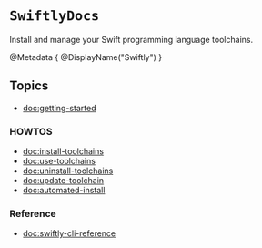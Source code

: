 # ``SwiftlyDocs``

Install and manage your Swift programming language toolchains.

@Metadata {
    @DisplayName("Swiftly")
}

## Topics

- <doc:getting-started>

### HOWTOS

- <doc:install-toolchains>
- <doc:use-toolchains>
- <doc:uninstall-toolchains>
- <doc:update-toolchain>
- <doc:automated-install>

### Reference

- <doc:swiftly-cli-reference>
